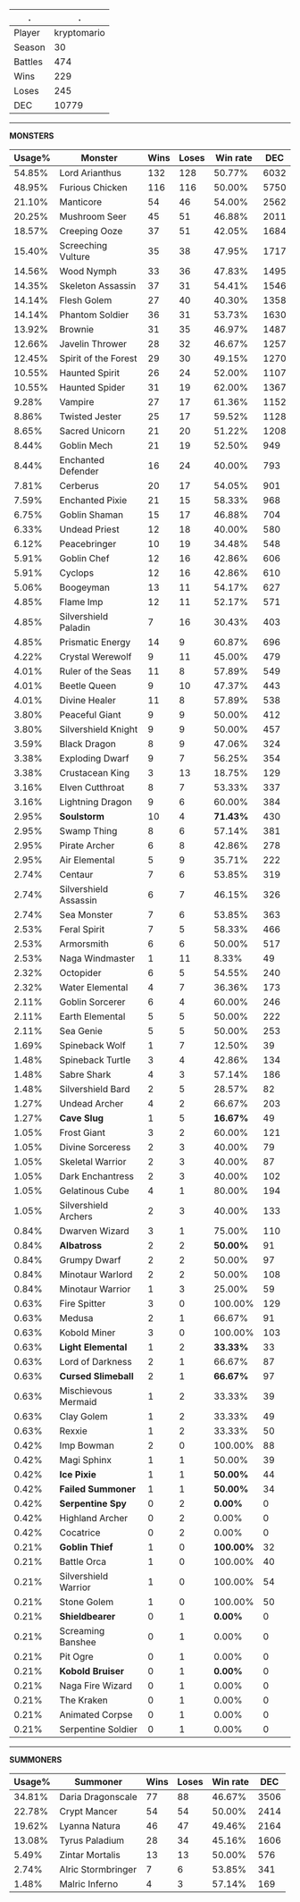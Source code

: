 .|.
|-|-
Player|kryptomario
Season|30
Battles|474
Wins|229
Loses|245
DEC|10779

---
**MONSTERS**

Usage%|Monster|Wins|Loses|Win rate|DEC|
-|-|-|-|-|-|
54.85%|Lord Arianthus|132|128|50.77%|6032|
48.95%|Furious Chicken|116|116|50.00%|5750|
21.10%|Manticore|54|46|54.00%|2562|
20.25%|Mushroom Seer|45|51|46.88%|2011|
18.57%|Creeping Ooze|37|51|42.05%|1684|
15.40%|Screeching Vulture|35|38|47.95%|1717|
14.56%|Wood Nymph|33|36|47.83%|1495|
14.35%|Skeleton Assassin|37|31|54.41%|1546|
14.14%|Flesh Golem|27|40|40.30%|1358|
14.14%|Phantom Soldier|36|31|53.73%|1630|
13.92%|Brownie|31|35|46.97%|1487|
12.66%|Javelin Thrower|28|32|46.67%|1257|
12.45%|Spirit of the Forest|29|30|49.15%|1270|
10.55%|Haunted Spirit|26|24|52.00%|1107|
10.55%|Haunted Spider|31|19|62.00%|1367|
9.28%|Vampire|27|17|61.36%|1152|
8.86%|Twisted Jester|25|17|59.52%|1128|
8.65%|Sacred Unicorn|21|20|51.22%|1208|
8.44%|Goblin Mech|21|19|52.50%|949|
8.44%|Enchanted Defender|16|24|40.00%|793|
7.81%|Cerberus|20|17|54.05%|901|
7.59%|Enchanted Pixie|21|15|58.33%|968|
6.75%|Goblin Shaman|15|17|46.88%|704|
6.33%|Undead Priest|12|18|40.00%|580|
6.12%|Peacebringer|10|19|34.48%|548|
5.91%|Goblin Chef|12|16|42.86%|606|
5.91%|Cyclops|12|16|42.86%|610|
5.06%|Boogeyman|13|11|54.17%|627|
4.85%|Flame Imp|12|11|52.17%|571|
4.85%|Silvershield Paladin|7|16|30.43%|403|
4.85%|Prismatic Energy|14|9|60.87%|696|
4.22%|Crystal Werewolf|9|11|45.00%|479|
4.01%|Ruler of the Seas|11|8|57.89%|549|
4.01%|Beetle Queen|9|10|47.37%|443|
4.01%|Divine Healer|11|8|57.89%|538|
3.80%|Peaceful Giant|9|9|50.00%|412|
3.80%|Silvershield Knight|9|9|50.00%|457|
3.59%|Black Dragon|8|9|47.06%|324|
3.38%|Exploding Dwarf|9|7|56.25%|354|
3.38%|Crustacean King|3|13|18.75%|129|
3.16%|Elven Cutthroat|8|7|53.33%|337|
3.16%|Lightning Dragon|9|6|60.00%|384|
2.95%|**Soulstorm**|10|4|**71.43%**|430|
2.95%|Swamp Thing|8|6|57.14%|381|
2.95%|Pirate Archer|6|8|42.86%|278|
2.95%|Air Elemental|5|9|35.71%|222|
2.74%|Centaur|7|6|53.85%|319|
2.74%|Silvershield Assassin|6|7|46.15%|326|
2.74%|Sea Monster|7|6|53.85%|363|
2.53%|Feral Spirit|7|5|58.33%|466|
2.53%|Armorsmith|6|6|50.00%|517|
2.53%|Naga Windmaster|1|11|8.33%|49|
2.32%|Octopider|6|5|54.55%|240|
2.32%|Water Elemental|4|7|36.36%|173|
2.11%|Goblin Sorcerer|6|4|60.00%|246|
2.11%|Earth Elemental|5|5|50.00%|222|
2.11%|Sea Genie|5|5|50.00%|253|
1.69%|Spineback Wolf|1|7|12.50%|39|
1.48%|Spineback Turtle|3|4|42.86%|134|
1.48%|Sabre Shark|4|3|57.14%|186|
1.48%|Silvershield Bard|2|5|28.57%|82|
1.27%|Undead Archer|4|2|66.67%|203|
1.27%|**Cave Slug**|1|5|**16.67%**|49|
1.05%|Frost Giant|3|2|60.00%|121|
1.05%|Divine Sorceress|2|3|40.00%|79|
1.05%|Skeletal Warrior|2|3|40.00%|87|
1.05%|Dark Enchantress|2|3|40.00%|102|
1.05%|Gelatinous Cube|4|1|80.00%|194|
1.05%|Silvershield Archers|2|3|40.00%|133|
0.84%|Dwarven Wizard|3|1|75.00%|110|
0.84%|**Albatross**|2|2|**50.00%**|91|
0.84%|Grumpy Dwarf|2|2|50.00%|97|
0.84%|Minotaur Warlord|2|2|50.00%|108|
0.84%|Minotaur Warrior|1|3|25.00%|59|
0.63%|Fire Spitter|3|0|100.00%|129|
0.63%|Medusa|2|1|66.67%|91|
0.63%|Kobold Miner|3|0|100.00%|103|
0.63%|**Light Elemental**|1|2|**33.33%**|33|
0.63%|Lord of Darkness|2|1|66.67%|87|
0.63%|**Cursed Slimeball**|2|1|**66.67%**|97|
0.63%|Mischievous Mermaid|1|2|33.33%|39|
0.63%|Clay Golem|1|2|33.33%|49|
0.63%|Rexxie|1|2|33.33%|50|
0.42%|Imp Bowman|2|0|100.00%|88|
0.42%|Magi Sphinx|1|1|50.00%|39|
0.42%|**Ice Pixie**|1|1|**50.00%**|44|
0.42%|**Failed Summoner**|1|1|**50.00%**|34|
0.42%|**Serpentine Spy**|0|2|**0.00%**|0|
0.42%|Highland Archer|0|2|0.00%|0|
0.42%|Cocatrice|0|2|0.00%|0|
0.21%|**Goblin Thief**|1|0|**100.00%**|32|
0.21%|Battle Orca|1|0|100.00%|40|
0.21%|Silvershield Warrior|1|0|100.00%|54|
0.21%|Stone Golem|1|0|100.00%|50|
0.21%|**Shieldbearer**|0|1|**0.00%**|0|
0.21%|Screaming Banshee|0|1|0.00%|0|
0.21%|Pit Ogre|0|1|0.00%|0|
0.21%|**Kobold Bruiser**|0|1|**0.00%**|0|
0.21%|Naga Fire Wizard|0|1|0.00%|0|
0.21%|The Kraken|0|1|0.00%|0|
0.21%|Animated Corpse|0|1|0.00%|0|
0.21%|Serpentine Soldier|0|1|0.00%|0|

---
**SUMMONERS**

Usage%|Summoner|Wins|Loses|Win rate|DEC|
-|-|-|-|-|-|
34.81%|Daria Dragonscale|77|88|46.67%|3506|
22.78%|Crypt Mancer|54|54|50.00%|2414|
19.62%|Lyanna Natura|46|47|49.46%|2164|
13.08%|Tyrus Paladium|28|34|45.16%|1606|
5.49%|Zintar Mortalis|13|13|50.00%|576|
2.74%|Alric Stormbringer|7|6|53.85%|341|
1.48%|Malric Inferno|4|3|57.14%|169|
